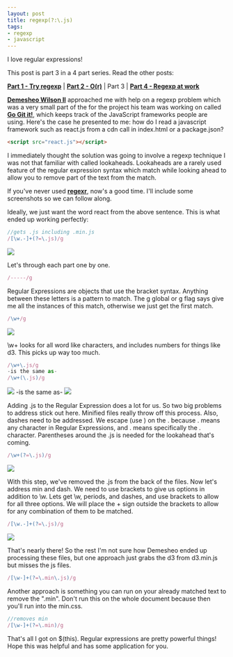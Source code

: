 ```yaml
---
layout: post
title: regexp(?:\.js)
tags:
- regexp
- javascript
---
```


I love regular expressions!

This post is part 3 in a 4 part series. Read the other posts:

**[Part 1 - Try regexp](/try-regexp "Getting Started")** | **[Part 2 - O(r)](/O(r) "O dot R notation")** | Part 3 | **[Part 4 - Regexp at work](/regexp@work "RegExp at work")**

**<a href="http://demesheo.github.io/">Demesheo Wilson II</a>** approached me with help on a regexp problem which was a very small part of the for the project his team was working on called **<a href="http://gogitit.co/">Go Git it!</a>**, which keeps track of the JavaScript frameworks people are using. Here's the case he presented to me: how do I read a javascript framework such as react.js from a cdn call in index.html or a package.json?

```html
<script src="react.js"></script>
```
I immediately thought the solution was going to involve a regexp technique I was not that familiar with called lookaheads. Lookaheads are a rarely used feature of the regular expression syntax which match while looking ahead to allow you to remove part of the text from the match.

If you've never used **<a href="http://regexr.com/">regexr</a>**, now's a good time. I'll include some screenshots so we can follow along.

Ideally, we just want the word react from the above sentence. This is what ended up working perfectly:

```javascript
//gets .js including .min.js
/[\w.-]+(?=\.js)/g
```
<img src="final.min.png"/>

Let's through each part one by one.

```javascript
/-----/g
```
Regular Expressions are objects that use the bracket syntax. Anything between these letters is a pattern to match. The g global or g flag says give me all the instances of this match, otherwise we just get the first match.

```javascript
/\w+/g
```
<img src="words.png"/>

\w+ looks for all word like characters, and includes numbers for things like d3. This picks up way too much.

```javascript
/\w+\.js/g
-is the same as-
/\w+(\.js)/g
```
<img src="noCapture.png"/>
-is the same as-
<img src="needDash.png"/>

Adding \.js to the Regular Expression does a lot for us. So two big problems to address stick out here. Minified files really throw off this process. Also, dashes need to be addressed. We escape (use \) on the . because . means any character in Regular Expressions, and \. means specifically the . character. Parentheses around the \.js is needed for the lookahead that's coming.

```javascript
/\w+(?=\.js)/g
```
<img src="posLook.png"/>

With this step, we've removed the .js from the back of the files. Now let's address min and dash. We need to use brackets to give us options in addition to \w. Lets get \w, periods, and dashes, and use brackets to allow for all three options. We will place the + sign outside the brackets to allow for any combination of them to be matched.

```javascript
/[\w.-]+(?=\.js)/g
```
<img src="dashesdots.png"/>

That's nearly there! So the rest I'm not sure how Demesheo ended up processing these files, but one approach just grabs the d3 from d3.min.js but misses the js files.

 ```javascript
/[\w-]+(?=\.min\.js)/g
```

Another approach is something you can run on your already matched text to remove the ".min". Don't run this on the whole document because then you'll run into the min.css.

 ```javascript
//removes min
/[\w-]+(?=\.min)/g
 ```

That's all I got on $(this). Regular expressions are pretty powerful things! Hope this was helpful and has some application for you.
